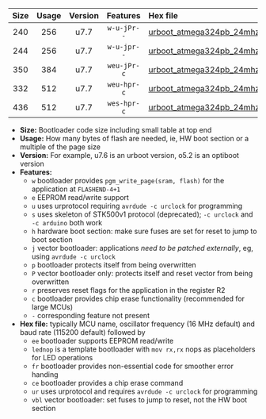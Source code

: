 |Size|Usage|Version|Features|Hex file|
|:-:|:-:|:-:|:-:|:--|
|240|256|u7.7|`w-u-jPr--`|[urboot_atmega324pb_24mhz_57600bps_lednop_ur_vbl.hex](https://raw.githubusercontent.com/stefanrueger/urboot.hex/main/mcus/atmega324pb/fcpu_24mhz/57600_bps/urboot_atmega324pb_24mhz_57600bps_lednop_ur_vbl.hex)|
|244|256|u7.7|`w-u-jpr--`|[urboot_atmega324pb_24mhz_57600bps_lednop_fr_ur_vbl.hex](https://raw.githubusercontent.com/stefanrueger/urboot.hex/main/mcus/atmega324pb/fcpu_24mhz/57600_bps/urboot_atmega324pb_24mhz_57600bps_lednop_fr_ur_vbl.hex)|
|350|384|u7.7|`weu-jPr-c`|[urboot_atmega324pb_24mhz_57600bps_ee_lednop_fr_ce_ur_vbl.hex](https://raw.githubusercontent.com/stefanrueger/urboot.hex/main/mcus/atmega324pb/fcpu_24mhz/57600_bps/urboot_atmega324pb_24mhz_57600bps_ee_lednop_fr_ce_ur_vbl.hex)|
|332|512|u7.7|`weu-hpr-c`|[urboot_atmega324pb_24mhz_57600bps_ee_lednop_fr_ce_ur.hex](https://raw.githubusercontent.com/stefanrueger/urboot.hex/main/mcus/atmega324pb/fcpu_24mhz/57600_bps/urboot_atmega324pb_24mhz_57600bps_ee_lednop_fr_ce_ur.hex)|
|436|512|u7.7|`wes-hpr-c`|[urboot_atmega324pb_24mhz_57600bps_ee_lednop_fr_ce.hex](https://raw.githubusercontent.com/stefanrueger/urboot.hex/main/mcus/atmega324pb/fcpu_24mhz/57600_bps/urboot_atmega324pb_24mhz_57600bps_ee_lednop_fr_ce.hex)|

- **Size:** Bootloader code size including small table at top end
- **Usage:** How many bytes of flash are needed, ie, HW boot section or a multiple of the page size
- **Version:** For example, u7.6 is an urboot version, o5.2 is an optiboot version
- **Features:**
  + `w` bootloader provides `pgm_write_page(sram, flash)` for the application at `FLASHEND-4+1`
  + `e` EEPROM read/write support
  + `u` uses urprotocol requiring `avrdude -c urclock` for programming
  + `s` uses skeleton of STK500v1 protocol (deprecated); `-c urclock` and `-c arduino` both work
  + `h` hardware boot section: make sure fuses are set for reset to jump to boot section
  + `j` vector bootloader: applications *need to be patched externally*, eg, using `avrdude -c urclock`
  + `p` bootloader protects itself from being overwritten
  + `P` vector bootloader only: protects itself and reset vector from being overwritten
  + `r` preserves reset flags for the application in the register R2
  + `c` bootloader provides chip erase functionality (recommended for large MCUs)
  + `-` corresponding feature not present
- **Hex file:** typically MCU name, oscillator frequency (16 MHz default) and baud rate (115200 default) followed by
  + `ee` bootloader supports EEPROM read/write
  + `lednop` is a template bootloader with `mov rx,rx` nops as placeholders for LED operations
  + `fr` bootloader provides non-essential code for smoother error handing
  + `ce` bootloader provides a chip erase command
  + `ur` uses urprotocol and requires `avrdude -c urclock` for programming
  + `vbl` vector bootloader: set fuses to jump to reset, not the HW boot section
